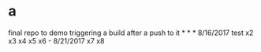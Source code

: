 # a
final repo to demo triggering a build after a push to it
*
*
*
8/16/2017 test
x2
x3
x4
x5
x6 - 8/21/2017
x7
x8
